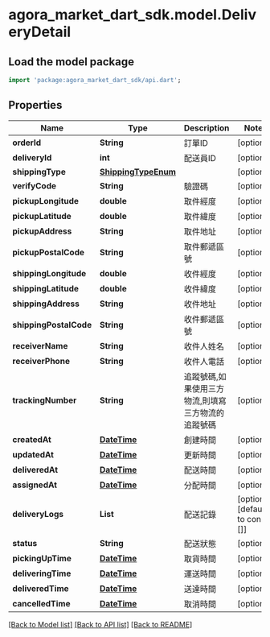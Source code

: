 # agora_market_dart_sdk.model.DeliveryDetail

## Load the model package
```dart
import 'package:agora_market_dart_sdk/api.dart';
```

## Properties
Name | Type | Description | Notes
------------ | ------------- | ------------- | -------------
**orderId** | **String** | 訂單ID | [optional] 
**deliveryId** | **int** | 配送員ID | [optional] 
**shippingType** | [**ShippingTypeEnum**](ShippingTypeEnum.md) |  | [optional] 
**verifyCode** | **String** | 驗證碼 | [optional] 
**pickupLongitude** | **double** | 取件經度 | [optional] 
**pickupLatitude** | **double** | 取件緯度 | [optional] 
**pickupAddress** | **String** | 取件地址 | [optional] 
**pickupPostalCode** | **String** | 取件郵遞區號 | [optional] 
**shippingLongitude** | **double** | 收件經度 | [optional] 
**shippingLatitude** | **double** | 收件緯度 | [optional] 
**shippingAddress** | **String** | 收件地址 | [optional] 
**shippingPostalCode** | **String** | 收件郵遞區號 | [optional] 
**receiverName** | **String** | 收件人姓名 | [optional] 
**receiverPhone** | **String** | 收件人電話 | [optional] 
**trackingNumber** | **String** | 追蹤號碼,如果使用三方物流,則填寫三方物流的追蹤號碼 | [optional] 
**createdAt** | [**DateTime**](DateTime.md) | 創建時間 | [optional] 
**updatedAt** | [**DateTime**](DateTime.md) | 更新時間 | [optional] 
**deliveredAt** | [**DateTime**](DateTime.md) | 配送時間 | [optional] 
**assignedAt** | [**DateTime**](DateTime.md) | 分配時間 | [optional] 
**deliveryLogs** | **List<String>** | 配送記錄 | [optional] [default to const []]
**status** | **String** | 配送狀態 | [optional] 
**pickingUpTime** | [**DateTime**](DateTime.md) | 取貨時間 | [optional] 
**deliveringTime** | [**DateTime**](DateTime.md) | 運送時間 | [optional] 
**deliveredTime** | [**DateTime**](DateTime.md) | 送達時間 | [optional] 
**cancelledTime** | [**DateTime**](DateTime.md) | 取消時間 | [optional] 

[[Back to Model list]](../README.md#documentation-for-models) [[Back to API list]](../README.md#documentation-for-api-endpoints) [[Back to README]](../README.md)


